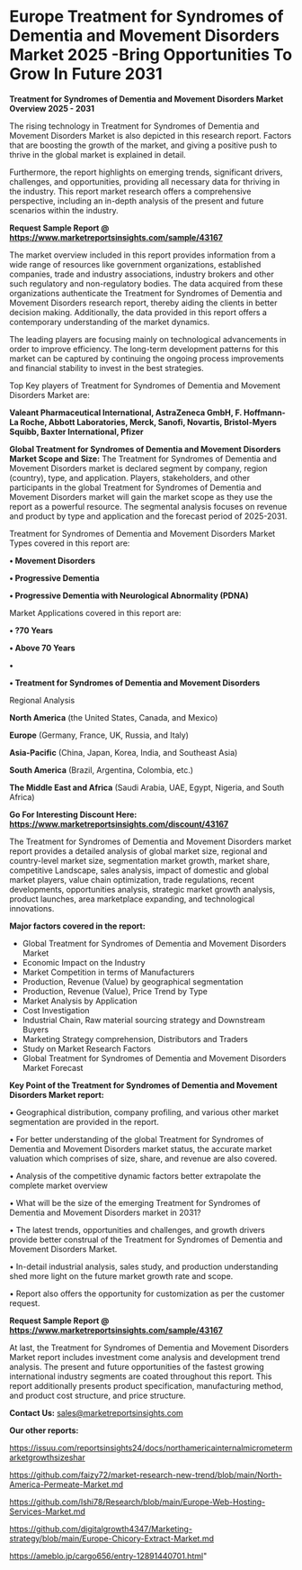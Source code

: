 # Europe Treatment for Syndromes of Dementia and Movement Disorders Market 2025 -Bring Opportunities To Grow In Future 2031

<Strong> Treatment for Syndromes of Dementia and Movement Disorders Market Overview 2025 - 2031</strong>

The rising technology in Treatment for Syndromes of Dementia and Movement Disorders Market is also depicted in this research report. Factors that are boosting the growth of the market, and giving a positive push to thrive in the global market is explained in detail.

Furthermore, the report highlights on emerging trends, significant drivers, challenges, and opportunities, providing all necessary data for thriving in the industry. This report market research offers a comprehensive perspective, including an in-depth analysis of the present and future scenarios within the industry.

<strong>Request Sample Report @ <a href=https://www.marketreportsinsights.com/sample/43167>https://www.marketreportsinsights.com/sample/43167</a></strong>

The market overview included in this report provides information from a wide range of resources like government organizations, established companies, trade and industry associations, industry brokers and other such regulatory and non-regulatory bodies. The data acquired from these organizations authenticate the Treatment for Syndromes of Dementia and Movement Disorders research report, thereby aiding the clients in better decision making. Additionally, the data provided in this report offers a contemporary understanding of the market dynamics.

The leading players are focusing mainly on technological advancements in order to improve efficiency. The long-term development patterns for this market can be captured by continuing the ongoing process improvements and financial stability to invest in the best strategies.

Top Key players of Treatment for Syndromes of Dementia and Movement Disorders Market are:

<strong>Valeant Pharmaceutical International, AstraZeneca GmbH, F. Hoffmann-La Roche, Abbott Laboratories, Merck, Sanofi, Novartis, Bristol-Myers Squibb, Baxter International, Pfizer</strong>

<strong><b>Global Treatment for Syndromes of Dementia and Movement Disorders Market Scope and Size:</b></strong>
The Treatment for Syndromes of Dementia and Movement Disorders market is declared segment by company, region (country), type, and application. Players, stakeholders, and other participants in the global Treatment for Syndromes of Dementia and Movement Disorders market will gain the market scope as they use the report as a powerful resource. The segmental analysis focuses on revenue and product by type and application and the forecast period of 2025-2031.

Treatment for Syndromes of Dementia and Movement Disorders Market Types covered in this report are:

<strong>•  Movement Disorders

•  Progressive Dementia

•  Progressive Dementia with Neurological Abnormality (PDNA)</strong>

Market Applications covered in this report are:

<strong>•  ?70 Years

•  Above 70 Years

•  

•  Treatment for Syndromes of Dementia and Movement Disorders</strong> 

Regional Analysis

<strong>North America</strong> (the United States, Canada, and Mexico)

<strong>Europe</strong> (Germany, France, UK, Russia, and Italy)

<strong>Asia-Pacific</strong> (China, Japan, Korea, India, and Southeast Asia)

<strong>South America</strong> (Brazil, Argentina, Colombia, etc.)

<strong>The Middle East and Africa</strong> (Saudi Arabia, UAE, Egypt, Nigeria, and South Africa)

<strong>Go For Interesting Discount Here: <a href=https://www.marketreportsinsights.com/discount/43167>https://www.marketreportsinsights.com/discount/43167</a></strong>

The Treatment for Syndromes of Dementia and Movement Disorders market report provides a detailed analysis of global market size, regional and country-level market size, segmentation market growth, market share, competitive Landscape, sales analysis, impact of domestic and global market players, value chain optimization, trade regulations, recent developments, opportunities analysis, strategic market growth analysis, product launches, area marketplace expanding, and technological innovations.

<strong><b>Major factors covered in the report:</b></strong>
<ul>
  <li>Global Treatment for Syndromes of Dementia and Movement Disorders Market </li>
  <li>Economic Impact on the Industry</li>
  <li>Market Competition in terms of Manufacturers</li>
  <li>Production, Revenue (Value) by geographical segmentation</li>
  <li>Production, Revenue (Value), Price Trend by Type</li>
  <li>Market Analysis by Application</li>
  <li>Cost Investigation</li>
  <li>Industrial Chain, Raw material sourcing strategy and Downstream Buyers</li>
  <li>Marketing Strategy comprehension, Distributors and Traders</li>
  <li>Study on Market Research Factors</li>
  <li>Global Treatment for Syndromes of Dementia and Movement Disorders Market Forecast</li>
</ul>

<strong><b>Key Point of the Treatment for Syndromes of Dementia and Movement Disorders Market report:</b></strong>

• Geographical distribution, company profiling, and various other market segmentation are provided in the report.

• For better understanding of the global Treatment for Syndromes of Dementia and Movement Disorders market status, the accurate market valuation which comprises of size, share, and revenue are also covered.

• Analysis of the competitive dynamic factors better extrapolate the complete market overview

• What will be the size of the emerging Treatment for Syndromes of Dementia and Movement Disorders market in 2031?

• The latest trends, opportunities and challenges, and growth drivers provide better construal of the Treatment for Syndromes of Dementia and Movement Disorders Market.

• In-detail industrial analysis, sales study, and production understanding shed more light on the future market growth rate and scope.

• Report also offers the opportunity for customization as per the customer request.

<strong>Request Sample Report @ <a href=https://www.marketreportsinsights.com/sample/43167>https://www.marketreportsinsights.com/sample/43167</a></strong>

At last, the Treatment for Syndromes of Dementia and Movement Disorders Market report includes investment come analysis and development trend analysis. The present and future opportunities of the fastest growing international industry segments are coated throughout this report. This report additionally presents product specification, manufacturing method, and product cost structure, and price structure.

<strong>Contact Us:</strong>
sales@marketreportsinsights.com

<strong>Our other reports:</strong>

<a href=https://issuu.com/reportsinsights24/docs/northamericainternalmicrometermarketgrowthsizeshar>https://issuu.com/reportsinsights24/docs/northamericainternalmicrometermarketgrowthsizeshar</a>

<a href=https://github.com/faizy72/market-research-new-trend/blob/main/North-America-Permeate-Market.md>https://github.com/faizy72/market-research-new-trend/blob/main/North-America-Permeate-Market.md</a>

<a href=https://github.com/Ishi78/Research/blob/main/Europe-Web-Hosting-Services-Market.md>https://github.com/Ishi78/Research/blob/main/Europe-Web-Hosting-Services-Market.md</a>

<a href=https://github.com/digitalgrowth4347/Marketing-strategy/blob/main/Europe-Chicory-Extract-Market.md>https://github.com/digitalgrowth4347/Marketing-strategy/blob/main/Europe-Chicory-Extract-Market.md</a>

<a href=https://ameblo.jp/cargo656/entry-12891440701.html>https://ameblo.jp/cargo656/entry-12891440701.html</a>"
